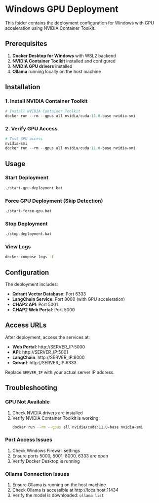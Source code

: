 # Windows GPU Deployment

This folder contains the deployment configuration for Windows with GPU acceleration using NVIDIA Container Toolkit.

## Prerequisites

1. **Docker Desktop for Windows** with WSL2 backend
2. **NVIDIA Container Toolkit** installed and configured
3. **NVIDIA GPU drivers** installed
4. **Ollama** running locally on the host machine

## Installation

### 1. Install NVIDIA Container Toolkit

```powershell
# Install NVIDIA Container Toolkit
docker run --rm --gpus all nvidia/cuda:11.0-base nvidia-smi
```

### 2. Verify GPU Access

```powershell
# Test GPU access
nvidia-smi
docker run --rm --gpus all nvidia/cuda:11.0-base nvidia-smi
```

## Usage

### Start Deployment

```bash
./start-gpu-deployment.bat
```

### Force GPU Deployment (Skip Detection)

```bash
./start-force-gpu.bat
```

### Stop Deployment

```bash
./stop-deployment.bat
```

### View Logs

```bash
docker-compose logs -f
```

## Configuration

The deployment includes:

- **Qdrant Vector Database**: Port 6333
- **LangChain Service**: Port 8000 (with GPU acceleration)
- **CHAP2 API**: Port 5001
- **CHAP2 Web Portal**: Port 5000

## Access URLs

After deployment, access the services at:
- **Web Portal**: http://SERVER_IP:5000
- **API**: http://SERVER_IP:5001
- **LangChain**: http://SERVER_IP:8000
- **Qdrant**: http://SERVER_IP:6333

Replace `SERVER_IP` with your actual server IP address.

## Troubleshooting

### GPU Not Available

1. Check NVIDIA drivers are installed
2. Verify NVIDIA Container Toolkit is working:
   ```bash
   docker run --rm --gpus all nvidia/cuda:11.0-base nvidia-smi
   ```

### Port Access Issues

1. Check Windows Firewall settings
2. Ensure ports 5000, 5001, 8000, 6333 are open
3. Verify Docker Desktop is running

### Ollama Connection Issues

1. Ensure Ollama is running on the host machine
2. Check Ollama is accessible at http://localhost:11434
3. Verify the model is downloaded: `ollama list` 